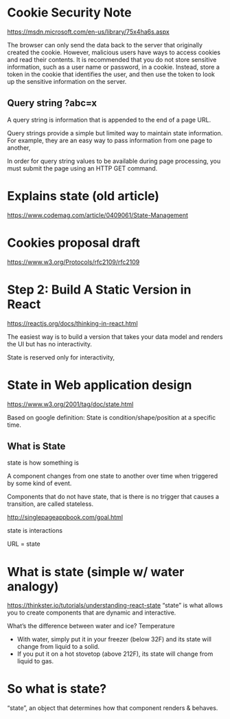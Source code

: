 # Cookie Security Note
https://msdn.microsoft.com/en-us/library/75x4ha6s.aspx

The browser can only send the data back to the server that originally created the cookie. However, malicious users have ways to access cookies and read their contents. It is recommended that you do not store sensitive information, such as a user name or password, in a cookie. Instead, store a token in the cookie that identifies the user, and then use the token to look up the sensitive information on the server.

## Query string ?abc=x
A query string is information that is appended to the end of a page URL.

Query strings provide a simple but limited way to maintain state information. For example, they are an easy way to pass information from one page to another,

In order for query string values to be available during page processing, you must submit the page using an HTTP GET command. 


# Explains state (old article)
https://www.codemag.com/article/0409061/State-Management

# Cookies proposal draft
https://www.w3.org/Protocols/rfc2109/rfc2109

# Step 2: Build A Static Version in React
https://reactjs.org/docs/thinking-in-react.html

The easiest way is to build a version that takes your data model and renders the UI but has no interactivity.

State is reserved only for interactivity,


# State in Web application design
https://www.w3.org/2001/tag/doc/state.html

Based on google definition: State is condition/shape/position at a specific time.

## What is State

state is how something is

A component changes from one state to another over time when triggered by some kind of event.

Components that do not have state, that is there is no trigger that causes a transition, are called stateless. 

http://singlepageappbook.com/goal.html

state is interactions

URL = state

# What is state (simple w/ water analogy)
https://thinkster.io/tutorials/understanding-react-state
“state” is what allows you to create components that are dynamic and interactive.

What’s the difference between water and ice? Temperature
* With water, simply put it in your freezer (below 32F) and its state will change from liquid to a solid. 
* If you put it on a hot stovetop (above 212F), its state will change from liquid to gas. 

# So what is state?

“state”, an object that determines how that component renders & behaves.
